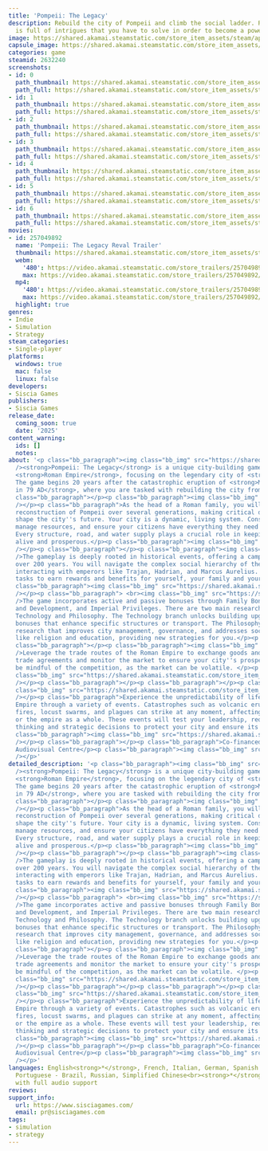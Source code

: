 ```yaml
---
title: 'Pompeii: The Legacy'
description: Rebuild the city of Pompeii and climb the social ladder. Roman society
  is full of intrigues that you have to solve in order to become a powerful ruler.
image: https://shared.akamai.steamstatic.com/store_item_assets/steam/apps/2632240/header.jpg?t=1732632222
capsule_image: https://shared.akamai.steamstatic.com/store_item_assets/steam/apps/2632240/f1e25d78bed9440f13e38c24a638a3971c894912/capsule_231x87.jpg?t=1732632222
categories: game
steamid: 2632240
screenshots:
- id: 0
  path_thumbnail: https://shared.akamai.steamstatic.com/store_item_assets/steam/apps/2632240/ss_5d9be729e8512f1b4df32dfc4fd77aaa070492f1.600x338.jpg?t=1732632222
  path_full: https://shared.akamai.steamstatic.com/store_item_assets/steam/apps/2632240/ss_5d9be729e8512f1b4df32dfc4fd77aaa070492f1.1920x1080.jpg?t=1732632222
- id: 1
  path_thumbnail: https://shared.akamai.steamstatic.com/store_item_assets/steam/apps/2632240/ss_cf4044ccb544fa4bfc0b51fde71c34ed234d367e.600x338.jpg?t=1732632222
  path_full: https://shared.akamai.steamstatic.com/store_item_assets/steam/apps/2632240/ss_cf4044ccb544fa4bfc0b51fde71c34ed234d367e.1920x1080.jpg?t=1732632222
- id: 2
  path_thumbnail: https://shared.akamai.steamstatic.com/store_item_assets/steam/apps/2632240/ss_832190723c008de66d259dbb232d2daef2185703.600x338.jpg?t=1732632222
  path_full: https://shared.akamai.steamstatic.com/store_item_assets/steam/apps/2632240/ss_832190723c008de66d259dbb232d2daef2185703.1920x1080.jpg?t=1732632222
- id: 3
  path_thumbnail: https://shared.akamai.steamstatic.com/store_item_assets/steam/apps/2632240/ss_0dc75fb82abe5255e1a9e060092bdf883421121c.600x338.jpg?t=1732632222
  path_full: https://shared.akamai.steamstatic.com/store_item_assets/steam/apps/2632240/ss_0dc75fb82abe5255e1a9e060092bdf883421121c.1920x1080.jpg?t=1732632222
- id: 4
  path_thumbnail: https://shared.akamai.steamstatic.com/store_item_assets/steam/apps/2632240/ss_bc9203176156d166d35e7b8b72b579a21121a0a0.600x338.jpg?t=1732632222
  path_full: https://shared.akamai.steamstatic.com/store_item_assets/steam/apps/2632240/ss_bc9203176156d166d35e7b8b72b579a21121a0a0.1920x1080.jpg?t=1732632222
- id: 5
  path_thumbnail: https://shared.akamai.steamstatic.com/store_item_assets/steam/apps/2632240/ss_82c8a524b6b1e21c4640b2a44584d5b30912e3f2.600x338.jpg?t=1732632222
  path_full: https://shared.akamai.steamstatic.com/store_item_assets/steam/apps/2632240/ss_82c8a524b6b1e21c4640b2a44584d5b30912e3f2.1920x1080.jpg?t=1732632222
- id: 6
  path_thumbnail: https://shared.akamai.steamstatic.com/store_item_assets/steam/apps/2632240/ss_64843ce9090d697fef34b99f8d96c5a4ccba6976.600x338.jpg?t=1732632222
  path_full: https://shared.akamai.steamstatic.com/store_item_assets/steam/apps/2632240/ss_64843ce9090d697fef34b99f8d96c5a4ccba6976.1920x1080.jpg?t=1732632222
movies:
- id: 257049892
  name: 'Pompeii: The Legacy Reval Trailer'
  thumbnail: https://shared.akamai.steamstatic.com/store_item_assets/steam/apps/257049892/movie.293x165.jpg?t=1725259819
  webm:
    '480': https://video.akamai.steamstatic.com/store_trailers/257049892/movie480_vp9.webm?t=1725259819
    max: https://video.akamai.steamstatic.com/store_trailers/257049892/movie_max_vp9.webm?t=1725259819
  mp4:
    '480': https://video.akamai.steamstatic.com/store_trailers/257049892/movie480.mp4?t=1725259819
    max: https://video.akamai.steamstatic.com/store_trailers/257049892/movie_max.mp4?t=1725259819
  highlight: true
genres:
- Indie
- Simulation
- Strategy
steam_categories:
- Single-player
platforms:
  windows: true
  mac: false
  linux: false
developers:
- Siscia Games
publishers:
- Siscia Games
release_date:
  coming_soon: true
  date: '2025'
content_warning:
  ids: []
  notes:
about: '<p class="bb_paragraph"><img class="bb_img" src="https://shared.akamai.steamstatic.com/store_item_assets/steam/apps/2632240/extras/AboutGame_Logo_EN.png?t=1732632222"
  /><strong>Pompeii: The Legacy</strong> is a unique city-building game set in the
  <strong>Roman Empire</strong>, focusing on the legendary city of <strong>Pompeii</strong>.
  The game begins 20 years after the catastrophic eruption of <strong>Mount Vesuvius
  in 79 AD</strong>, where you are tasked with rebuilding the city from the ashes.</p><p
  class="bb_paragraph"></p><p class="bb_paragraph"><img class="bb_img" src="https://shared.akamai.steamstatic.com/store_item_assets/steam/apps/2632240/extras/AboutGame_City_EN.png?t=1732632222"
  /></p><p class="bb_paragraph">As the head of a Roman family, you will oversee the
  reconstruction of Pompeii over several generations, making critical decisions that
  shape the city''s future. Your city is a dynamic, living system. Construct buildings,
  manage resources, and ensure your citizens have everything they need to thrive.
  Every structure, road, and water supply plays a crucial role in keeping the city
  alive and prosperous.</p><p class="bb_paragraph"><img class="bb_img" src="https://shared.akamai.steamstatic.com/store_item_assets/steam/apps/2632240/extras/AboutGame_City_Gif.gif?t=1732632222"
  /></p><p class="bb_paragraph"></p><p class="bb_paragraph"><img class="bb_img" src="https://shared.akamai.steamstatic.com/store_item_assets/steam/apps/2632240/extras/AboutGame_History_EN.png?t=1732632222"
  />The gameplay is deeply rooted in historical events, offering a campaign that spans
  over 200 years. You will navigate the complex social hierarchy of the Roman Empire,
  interacting with emperors like Trajan, Hadrian, and Marcus Aurelius. Complete their
  tasks to earn rewards and benefits for yourself, your family and your city.</p><p
  class="bb_paragraph"><img class="bb_img" src="https://shared.akamai.steamstatic.com/store_item_assets/steam/apps/2632240/extras/AboutGame_History_Gif.gif?t=1732632222"
  /></p><p class="bb_paragraph"> <br><img class="bb_img" src="https://shared.akamai.steamstatic.com/store_item_assets/steam/apps/2632240/extras/AboutGame_Research_EN.png?t=1732632222"
  />The game incorporates active and passive bonuses through Family Bonuses, Research
  and Development, and Imperial Privileges. There are two main research branches:
  Technology and Philosophy. The Technology branch unlocks building upgrades and passive
  bonuses that enhance specific structures or transport. The Philosophy branch offers
  research that improves city management, governance, and addresses social issues
  like religion and education, providing new strategies for you.</p><p class="bb_paragraph"></p><p
  class="bb_paragraph"></p><p class="bb_paragraph"><img class="bb_img" src="https://shared.akamai.steamstatic.com/store_item_assets/steam/apps/2632240/extras/AboutGame_Trade_EN.png?t=1732632222"
  />Leverage the trade routes of the Roman Empire to exchange goods and wealth. Establish
  trade agreements and monitor the market to ensure your city''s prosperity. Always
  be mindful of the competition, as the market can be volatile. </p><p class="bb_paragraph"><img
  class="bb_img" src="https://shared.akamai.steamstatic.com/store_item_assets/steam/apps/2632240/extras/AboutGame_Trade_Gif.gif?t=1732632222"
  /></p><p class="bb_paragraph"></p><p class="bb_paragraph"></p><p class="bb_paragraph"><img
  class="bb_img" src="https://shared.akamai.steamstatic.com/store_item_assets/steam/apps/2632240/extras/AboutGame_Events_EN.png?t=1732632222"
  /></p><p class="bb_paragraph">Experience the unpredictability of life in the Roman
  Empire through a variety of events. Catastrophes such as volcanic eruptions, earthquakes,
  fires, locust swarms, and plagues can strike at any moment, affecting your city
  or the empire as a whole. These events will test your leadership, requiring quick
  thinking and strategic decisions to protect your city and ensure its survival.</p><p
  class="bb_paragraph"><img class="bb_img" src="https://shared.akamai.steamstatic.com/store_item_assets/steam/apps/2632240/extras/AboutGame_Events_Gif.gif?t=1732632222"
  /></p><p class="bb_paragraph"></p><p class="bb_paragraph">Co-financed by the Croatian
  Audiovisual Centre</p><p class="bb_paragraph"><img class="bb_img" src="https://shared.akamai.steamstatic.com/store_item_assets/steam/apps/2632240/extras/Croatian_Audiovisual_Centre_logo.png?t=1732632222"
  /></p>'
detailed_description: '<p class="bb_paragraph"><img class="bb_img" src="https://shared.akamai.steamstatic.com/store_item_assets/steam/apps/2632240/extras/AboutGame_Logo_EN.png?t=1732632222"
  /><strong>Pompeii: The Legacy</strong> is a unique city-building game set in the
  <strong>Roman Empire</strong>, focusing on the legendary city of <strong>Pompeii</strong>.
  The game begins 20 years after the catastrophic eruption of <strong>Mount Vesuvius
  in 79 AD</strong>, where you are tasked with rebuilding the city from the ashes.</p><p
  class="bb_paragraph"></p><p class="bb_paragraph"><img class="bb_img" src="https://shared.akamai.steamstatic.com/store_item_assets/steam/apps/2632240/extras/AboutGame_City_EN.png?t=1732632222"
  /></p><p class="bb_paragraph">As the head of a Roman family, you will oversee the
  reconstruction of Pompeii over several generations, making critical decisions that
  shape the city''s future. Your city is a dynamic, living system. Construct buildings,
  manage resources, and ensure your citizens have everything they need to thrive.
  Every structure, road, and water supply plays a crucial role in keeping the city
  alive and prosperous.</p><p class="bb_paragraph"><img class="bb_img" src="https://shared.akamai.steamstatic.com/store_item_assets/steam/apps/2632240/extras/AboutGame_City_Gif.gif?t=1732632222"
  /></p><p class="bb_paragraph"></p><p class="bb_paragraph"><img class="bb_img" src="https://shared.akamai.steamstatic.com/store_item_assets/steam/apps/2632240/extras/AboutGame_History_EN.png?t=1732632222"
  />The gameplay is deeply rooted in historical events, offering a campaign that spans
  over 200 years. You will navigate the complex social hierarchy of the Roman Empire,
  interacting with emperors like Trajan, Hadrian, and Marcus Aurelius. Complete their
  tasks to earn rewards and benefits for yourself, your family and your city.</p><p
  class="bb_paragraph"><img class="bb_img" src="https://shared.akamai.steamstatic.com/store_item_assets/steam/apps/2632240/extras/AboutGame_History_Gif.gif?t=1732632222"
  /></p><p class="bb_paragraph"> <br><img class="bb_img" src="https://shared.akamai.steamstatic.com/store_item_assets/steam/apps/2632240/extras/AboutGame_Research_EN.png?t=1732632222"
  />The game incorporates active and passive bonuses through Family Bonuses, Research
  and Development, and Imperial Privileges. There are two main research branches:
  Technology and Philosophy. The Technology branch unlocks building upgrades and passive
  bonuses that enhance specific structures or transport. The Philosophy branch offers
  research that improves city management, governance, and addresses social issues
  like religion and education, providing new strategies for you.</p><p class="bb_paragraph"></p><p
  class="bb_paragraph"></p><p class="bb_paragraph"><img class="bb_img" src="https://shared.akamai.steamstatic.com/store_item_assets/steam/apps/2632240/extras/AboutGame_Trade_EN.png?t=1732632222"
  />Leverage the trade routes of the Roman Empire to exchange goods and wealth. Establish
  trade agreements and monitor the market to ensure your city''s prosperity. Always
  be mindful of the competition, as the market can be volatile. </p><p class="bb_paragraph"><img
  class="bb_img" src="https://shared.akamai.steamstatic.com/store_item_assets/steam/apps/2632240/extras/AboutGame_Trade_Gif.gif?t=1732632222"
  /></p><p class="bb_paragraph"></p><p class="bb_paragraph"></p><p class="bb_paragraph"><img
  class="bb_img" src="https://shared.akamai.steamstatic.com/store_item_assets/steam/apps/2632240/extras/AboutGame_Events_EN.png?t=1732632222"
  /></p><p class="bb_paragraph">Experience the unpredictability of life in the Roman
  Empire through a variety of events. Catastrophes such as volcanic eruptions, earthquakes,
  fires, locust swarms, and plagues can strike at any moment, affecting your city
  or the empire as a whole. These events will test your leadership, requiring quick
  thinking and strategic decisions to protect your city and ensure its survival.</p><p
  class="bb_paragraph"><img class="bb_img" src="https://shared.akamai.steamstatic.com/store_item_assets/steam/apps/2632240/extras/AboutGame_Events_Gif.gif?t=1732632222"
  /></p><p class="bb_paragraph"></p><p class="bb_paragraph">Co-financed by the Croatian
  Audiovisual Centre</p><p class="bb_paragraph"><img class="bb_img" src="https://shared.akamai.steamstatic.com/store_item_assets/steam/apps/2632240/extras/Croatian_Audiovisual_Centre_logo.png?t=1732632222"
  /></p>'
languages: English<strong>*</strong>, French, Italian, German, Spanish - Spain, Japanese,
  Portuguese - Brazil, Russian, Simplified Chinese<br><strong>*</strong>languages
  with full audio support
reviews:
support_info:
  url: https://www.sisciagames.com/
  email: pr@sisciagames.com
tags:
- simulation
- strategy
---
```


